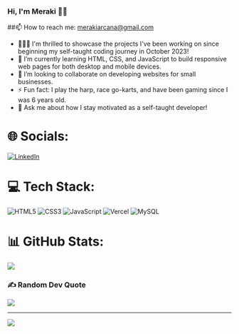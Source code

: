 ### Hi, I'm Meraki 👋🏽

##📫 How to reach me: merakiarcana@gmail.com

- 👩🏽‍💻 I'm thrilled to showcase the projects I've been working on since beginning my self-taught coding journey in October 2023!</br>
- 🌱 I’m currently learning HTML, CSS, and JavaScript to build responsive web pages for both desktop and mobile devices.</br>
- 🤝 I’m looking to collaborate on developing websites for small businesses.</br>
- ⚡ Fun fact: I play the harp, race go-karts, and have been gaming since I was 6 years old.</br>
- 💬 Ask me about how I stay motivated as a self-taught developer!

  
# 🌐 Socials:
[![LinkedIn](https://img.shields.io/badge/LinkedIn-%230077B5.svg?logo=linkedin&logoColor=white)](https://linkedin.com/in/https://www.linkedin.com/in/meraki-arcana/) 

# 💻 Tech Stack:
![HTML5](https://img.shields.io/badge/html5-%23E34F26.svg?style=for-the-badge&logo=html5&logoColor=white) ![CSS3](https://img.shields.io/badge/css3-%231572B6.svg?style=for-the-badge&logo=css3&logoColor=white) ![JavaScript](https://img.shields.io/badge/javascript-%23323330.svg?style=for-the-badge&logo=javascript&logoColor=%23F7DF1E) ![Vercel](https://img.shields.io/badge/vercel-%23000000.svg?style=for-the-badge&logo=vercel&logoColor=white) ![MySQL](https://img.shields.io/badge/mysql-4479A1.svg?style=for-the-badge&logo=mysql&logoColor=white)</br>

# 📊 GitHub Stats:
![](https://github-readme-stats.vercel.app/api/top-langs/?username=meraki-arcana&theme=dark&hide_border=false&include_all_commits=false&count_private=false&layout=compact)</br>

### ✍️ Random Dev Quote
![](https://quotes-github-readme.vercel.app/api?type=vetical&theme=tokyonight)

---
[![](https://visitcount.itsvg.in/api?id=meraki-arcana&icon=0&color=8)](https://visitcount.itsvg.in)

<!-- Proudly created with GPRM ( https://gprm.itsvg.in ) -->

